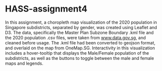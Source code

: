 # HASS-assignment4

In this assignment, a choropleth map visualization of the 2020 population in Singapore subdistricts, separated by gender, was created using Leaflet and D3.
The data, specifically the Master Plan Subzone Boundary .kml file and the 2020 population .csv files, were taken from www.data.gov.sg, and cleaned before usage.
The .kml file had been converted to geojson format, and overlaid on the map from OneMap.SG.
Interactivity in this visualization includes a hover-tooltip that displays the Male/Female population of the subdistricts, as well as the buttons to toggle between
the male and female maps and legends.

